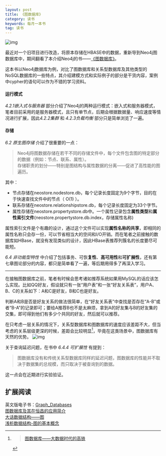 ```yaml
---
layout: post
title: 《图数据库》
category: 读书
keywords: 每月一本书
tag: 读书
---
```

![img](https://img1.doubanio.com/view/subject/l/public/s28017088.jpg)

最近对一个旧项目进行改造，将原本存储在HBASE中的数据，重新导到Neo4j图数据库中，期间翻看了本介绍Neo4j的书——[《图数据库》](https://book.douban.com/subject/26334785/)。

这本书以Neo4j数据库为例，对比了图数据库和关系型数据库及其他类型的NoSQL数据库的一些特点，其介绍建模方式和实际例子的部分是干货内容，案例中cypher的语句可以作为不错的学习资料。 

#### 运行模式
*4.2.1嵌入式与服务器*  部分介绍了Neo4j的两种运行模式：嵌入式和服务器模式，笔者目前采用的是服务器模式，且只有单节点，后期会根据数据量、响应速度等情况进行扩展，因此*4.2.2集群* 和 *4.2.3负载均衡* 部分只是简单浏览了一遍。

#### 存储
*6.2 原生图存储* 介绍了很重要的一点：
> Neo4j将图数据存储在若干不同的存储文件中，每个文件包含图的特定部分的数据（例如：节点、联系、属性）。  
> 存储职责的划分——特别是图结构与属性数据的分离——促进了高性能的图遍历。

其中：
- 节点存储在neostore.nodestore.db，每个记录长度固定为9个字节，目的在于快速查找文件中的节点（ O(1) ）。
- 联系存储在neostore.relationshipstore.db，每个记录长度固定为33个字节。
- 属性存储在neostore.propertystore.db中。一个属性记录包含**属性类型**和**属性索引文件**(neostore.propertystore.db.index，存储属性名称)

属性索引文件是个有趣的设计，通过这个文件可以实现**属性名称的共享**，即相同的属性名称只会存一份，可以节省相当大的空间和I/O开销。而在笔者之前接触的数据库如HBase，就没有发现类似的设计，因此HBase表推荐列簇名的长度要尽可能短。


*6.4 非功能型特性* 中介绍了包括事务、可恢**复性**、**高可用性**和**可扩展性**，还有第七章图论部分的内容，都只是简单看了一遍，等后期用得多了再深入学习。

---

在接触图数据库之前，笔者有时候会思考诸如推荐系统如果用MySQL的话应该怎么实现。比如QQ好友，假设就只有一张“用户表”和一张“好友关系表”，用户A、B、C的关系如下：A和C是好友，B和C也是好友。 

判断A和B是否是好友关系的做法很简单，在“好友关系表”中查找是否存在“A-B”或者“B-A”的记录即可；要给A推荐B也不是太麻烦，拿到A的好友集与B的好友集的交集，即可得到他们有多少个共同的好友，然后就可以推荐。 

在只考虑一层关系的情况下，关系型数据库和图数据库的速度应该差距不大，但当考虑的关系层级更深的时候，差距会比较明显[^1]，毕竟在这类场景中，图数据库有天然的优势。
![img](https://img-blog.csdn.net/20170302165730236)

关于查询延迟问题，在书中 *6.4.4 可扩展性* 有提到：
> 图数据库没有和传统关系型数据库同样的延迟问题，图数据库的性能并不取决于数据集的总规模，而只取决于被查询到的数据。

这一点会在近期进行实验验证。


扩展阅读
---
英文版电子书：[Graph_Databases](http://na-sjl.marketo.com/rs/neotechnology/images/Graph_Databases_2e_Neo4j.pdf)  
[图数据库及其在恒昌的应用简介](https://zhuanlan.zhihu.com/p/28968572)  
[大话数据结构——图](https://www.cnblogs.com/w-wanglei/p/figure.html)  
[浅析数据结构-图的基本概念](https://www.cnblogs.com/polly333/p/4760275.html)

[^1]: > [图数据库——大数据时代的高铁](https://blog.csdn.net/heyc861221/article/details/80128421) 
